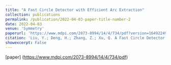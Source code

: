 ```yaml
---
title: "A Fast Circle Detector with Efficient Arc Extraction"
collection: publications
permalink: /publication/2022-04-03-paper-title-number-2
date: 2022-04-03
venue: 'Symmetry'
paperurl: 'https://www.mdpi.com/2073-8994/14/4/734/pdf?version=1649224900'
citation: 'Liu, Y.; Deng, H.; Zhang, Z.; Xu, Q. A Fast Circle Detector with Efficient Arc Extraction. Symmetry 2022, 14, 734.'
showexcerpt: False
---
```

[paper]
(https://www.mdpi.com/2073-8994/14/4/734/pdf)